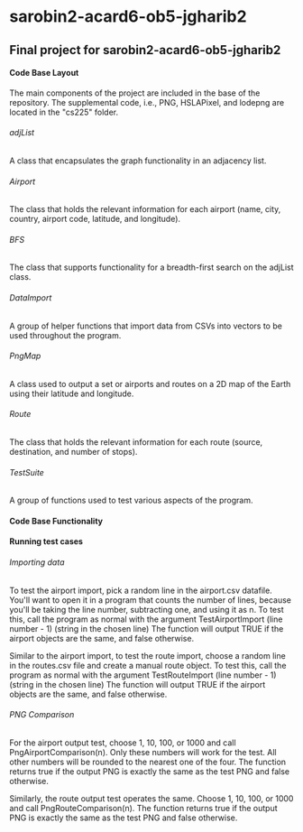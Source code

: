# sarobin2-acard6-ob5-jgharib2
## Final project for sarobin2-acard6-ob5-jgharib2

#### Code Base Layout

The main components of the project are included in the base of the
repository. The supplemental code, i.e., PNG, HSLAPixel, and lodepng are
located in the "cs225" folder.

###### adjList
A class that encapsulates the graph functionality in an adjacency list.

###### Airport
The class that holds the relevant information for each airport (name, city,
country, airport code, latitude, and longitude).

###### BFS
The class that supports functionality for a breadth-first search on the
adjList class.

###### DataImport
A group of helper functions that import data from CSVs into vectors to be
used throughout the program.

###### PngMap
A class used to output a set or airports and routes on a 2D map of the Earth
using their latitude and longitude.

###### Route
The class that holds the relevant information for each route (source,
destination, and number of stops).

###### TestSuite
A group of functions used to test various aspects of the program.

#### Code Base Functionality


#### Running test cases

###### Importing data

To test the airport import, pick a random line in the airport.csv datafile.
You'll want to open it in a program that counts the number of lines, because
you'll be taking the line number, subtracting one, and using it as n. To
test this, call the program as normal with the argument
TestAirportImport (line number - 1) (string in the chosen line)
The function will output TRUE if the airport objects are the same, and false
otherwise.

Similar to the airport import, to test the route import, choose a random
line in the routes.csv file and create a manual route object. To test this,
call the program as normal with the argument
TestRouteImport (line number - 1) (string in the chosen line)
The function will output TRUE if the airport objects are the same, and false
otherwise.

###### PNG Comparison

For the airport output test, choose 1, 10, 100, or 1000 and call
PngAirportComparison(n). Only these numbers will work for the test. All
other numbers will be rounded to the nearest one of the four. The function
returns true if the output PNG is exactly the same as the test PNG and
false otherwise.

Similarly, the route output test operates the same. Choose 1, 10, 100, or
1000 and call PngRouteComparison(n). The function returns true if the output
PNG is exactly the same as the test PNG and false otherwise.